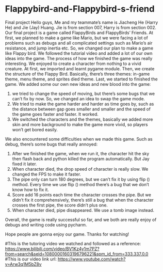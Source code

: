 # Flappybird-and-Flappybird-s-friend
Final project
Hello guys, 
Me and my teammate’s name is Jiacheng He (Harry He) and Jie (Jay) Huang. 
Jie is from section 007, Harry is from section 002.
Our final project is a game called FlappyBirds and FlappyBirds’ Friends.
At first, we planned to make a game like Mario, but we were facing a lot of problems such as debugs and all complicated settings such as Mario’s air resistance, and jump inertia etc. So, we changed our plan to make a game like Flappy bird. We followed the tutorial video and added a lot of our own ideas into the game. The process of how we finished the game was really interesting. We enjoyed to create a character from nothing to a vivid creature. At first, we imported and learnt pygame module. Then, we create the structure of the Flappy Bird. Basically, there’s three themes: in-game theme, menu theme, and sprites died theme. Last, we started to finished the game. We added some our own new ideas and new blood into the game:
1.	we tried to change the speed of moving, but there’s some bugs that we can’t fix by now. So, we changed an idea to swap the game mode.
2.	We tried to make the game harder and harder as time goes by, such as the distance between gap goes smaller and smaller and the speed of the game goes faster and faster. It worked. 
3.	We switched the characters and the themes, basically we added more skin and more background to make the game more vivid, so players won’t get bored easily. 

We also encountered some difficulties when we made this game. Such as debug, there’s some bugs that really annoyed:
1.	After we finished the game, when we run it, the character hit the sky then flash back and python killed the program automatically. But Jay fixed it later.
2.	When character died, the drop speed of character is really slow. We changed the FPS to make it faster.
3.	The pipe only can turn 180 degrees, but we can’t fix it by using flip () method. Every time we use flip () method there’s a bug that we don’t know how to fix it. 
4.	Score add 16 points each time the character crosses the pipe. But we didn’t fix it comprehensively, there’s still a bug that when the character crosses the first pipe, the score didn’t plus one.
5.	When character died, pipe disappeared. We use a tomb image instead.

Overall, the game is really successful so far, and we both are really enjoy of debugs and writing code using pycharm.

Hope people are gonna enjoy our game. Thanks for watching!

#This is the tutoring video we watched and followed as a reference: https://www.bilibili.com/video/BV1Kz4y1m7PZ?from=search&seid=10800001603196796221&spm_id_from=333.337.0.0
#This is our video link url: https://www.youtube.com/watch?v=Arw3q1M5bZ8v
